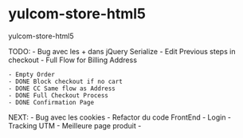 yulcom-store-html5
==================

yulcom-store-html5


TODO: 
	- Bug avec les + dans jQuery Serialize
	- Edit Previous steps in checkout
	- Full Flow for Billing Address
	
	- Empty Order
	- DONE Block checkout if no cart
	- DONE CC Same flow as Address
	- DONE Full Checkout Process
	- DONE Confirmation Page








NEXT:
	- Bug avec les cookies
	- Refactor du code FrontEnd
	- Login
	- Tracking UTM
	- Meilleure page produit
	- 